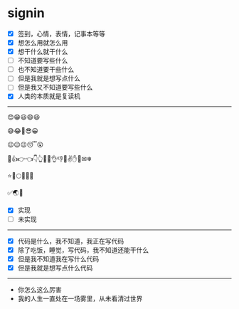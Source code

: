 # signin

- [x] 签到，心情，表情，记事本等等
- [x] 想怎么用就怎么用
- [x] 想干什么就干什么
- [ ] 不知道要写些什么
- [ ] 也不知道要干些什么
- [ ] 但是我就是想写点什么
- [ ] 但是我又不知道要写些什么
- [x] 人类的本质就是复读机

---

😊😁😃😄😆

😅😂🤣😎😀

😉😉😉😴😮

👐👍👉👈👇👆👊👋👌👎🙏✌✋✊✉❄

⭐🌙🌕🌔🌓🌑

✅🌏👀

- [x] 实现
- [ ] 未实现

---

- [x] 代码是什么，我不知道，我正在写代码
- [x] 除了吃饭，睡觉，写代码，我不知道还能干什么
- [x] 但是我不知道我在写什么代码
- [x] 但是我就是想写点什么代码

---

- 你怎么这么厉害
- 我的人生一直处在一场雾里，从未看清过世界

